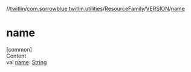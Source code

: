 //[twitlin](../../../index.md)/[com.sorrowblue.twitlin.utilities](../../index.md)/[ResourceFamily](../index.md)/[VERSION](index.md)/[name](name.md)



# name  
[common]  
Content  
val [name](name.md): [String](https://kotlinlang.org/api/latest/jvm/stdlib/kotlin/-string/index.html)  



